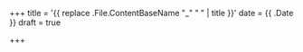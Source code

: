 +++
title = '{{ replace .File.ContentBaseName "_" " " | title }}'
date = {{ .Date }}
draft = true

+++
